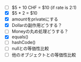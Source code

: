 - [ ] \$5 + 10 CHF = \$10 (if rate is 2:1)
- [x] \$5 * 2 = \$10
- [x] amountをprivateにする
- [x] Dollarの副作用どうする？
- [ ] Moneyの丸め処理どうする？
- [x] equals()
- [ ] hashCode()
- [ ] nullとの等価性比較
- [ ] 他のオブジェクトとの等価性比較